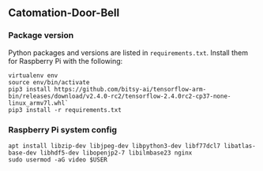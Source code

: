 ## Catomation-Door-Bell

### Package version

Python packages and versions are listed in `requirements.txt`. Install them for Raspberry Pi with the following:
```
virtualenv env
source env/bin/activate
pip3 install https://github.com/bitsy-ai/tensorflow-arm-bin/releases/download/v2.4.0-rc2/tensorflow-2.4.0rc2-cp37-none-linux_armv7l.whl`
pip3 install -r requirements.txt
```

### Raspberry Pi system config

```
apt install libzip-dev libjpeg-dev libpython3-dev libf77dcl7 libatlas-base-dev libhdf5-dev libopenjp2-7 libilmbase23 nginx
sudo usermod -aG video $USER
```
